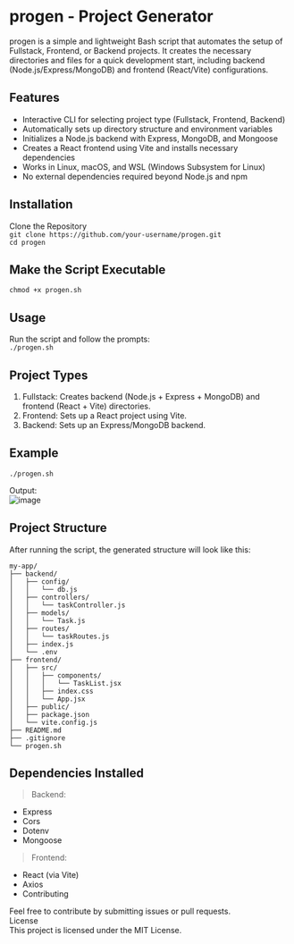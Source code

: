 # progen - Project Generator

progen is a simple and lightweight Bash script that automates the setup of Fullstack, Frontend, or Backend projects. It creates the necessary directories and files for a quick development start, including backend (Node.js/Express/MongoDB) and frontend (React/Vite) configurations.


## Features
- Interactive CLI for selecting project type (Fullstack, Frontend, Backend)
- Automatically sets up directory structure and environment variables
- Initializes a Node.js backend with Express, MongoDB, and Mongoose
- Creates a React frontend using Vite and installs necessary dependencies
- Works in Linux, macOS, and WSL (Windows Subsystem for Linux)
- No external dependencies required beyond Node.js and npm


## Installation
Clone the Repository<br>
`git clone https://github.com/your-username/progen.git`<br>
`cd progen`

## Make the Script Executable
`chmod +x progen.sh`

## Usage
Run the script and follow the prompts:<br>
`./progen.sh`

## Project Types
1. Fullstack: Creates backend (Node.js + Express + MongoDB) and frontend (React + Vite) directories.
2. Frontend: Sets up a React project using Vite.
3. Backend: Sets up an Express/MongoDB backend.


## Example<br>
`./progen.sh`<br>

Output:
<br>
![image](https://github.com/user-attachments/assets/48e34230-5e25-44d8-a1d4-60fa9fefe428)




## Project Structure
After running the script, the generated structure will look like this:
```
my-app/ 
├── backend/
│   ├── config/
│   │   └── db.js
│   ├── controllers/
│   │   └── taskController.js
│   ├── models/
│   │   └── Task.js
│   ├── routes/
│   │   └── taskRoutes.js
│   ├── index.js
│   └── .env
├── frontend/
│   ├── src/
│   │   ├── components/
│   │   │   └── TaskList.jsx
│   │   ├── index.css
│   │   └── App.jsx
│   ├── public/
│   ├── package.json
│   └── vite.config.js
├── README.md
├── .gitignore
└── progen.sh
```

## Dependencies Installed

>Backend:
- Express
- Cors
- Dotenv
- Mongoose

>Frontend:
- React (via Vite)
- Axios
- Contributing

Feel free to contribute by submitting issues or pull requests.<br>
License<br>
This project is licensed under the MIT License.<br><br><br>
